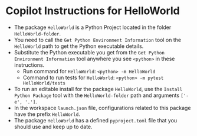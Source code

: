 

# Copilot Instructions for HelloWorld

-   The package `HelloWorld` is a Python Project located in the folder `HelloWorld-folder`.
-   You need to call the `Get Python Environment Information` tool on the `HelloWorld` path to get the Python executable details.
-   Substitute the Python executable you get from the `Get Python Environment Information` tool anywhere you see `<python>` in these instructions.
    -   Run command for `HelloWorld`: `<python> -m HelloWorld`
    -   Command to run tests for `HelloWorld`: `<python> -m pytest HelloWorld/tests`
-   To run an editable install for the package `HelloWorld`, use the `Install Python Package` tool with the `HelloWorld-folder` path and arguments `['-e', '.']`.
-   In the workspace `launch.json` file, configurations related to this package have the prefix `HelloWorld`.
-   The package `HelloWorld` has a defined `pyproject.toml` file that you should use and keep up to date.
